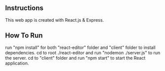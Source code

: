 ## Instructions

This web app is created with React.js & Express.

## How To Run

run "npm install" for both "react-editor" folder and "client" folder to install dependencies.
cd to root ./react-editor and run "nodemon ./server.js" to run the server.
cd to "client" folder and run "npm start" to start the React application.
